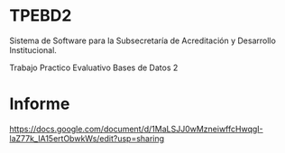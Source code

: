 # TPEBD2
 Sistema de Software para la Subsecretaría de Acreditación y Desarrollo Institucional.
 
 Trabajo Practico Evaluativo Bases de Datos 2
 # Informe
https://docs.google.com/document/d/1MaLSJJ0wMzneiwffcHwqgI-laZ77k_IA15ertObwkWs/edit?usp=sharing
